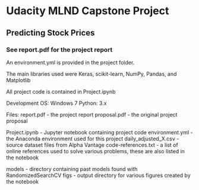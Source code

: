 # Udacity MLND Capstone Project
## Predicting Stock Prices

### See report.pdf for the project report

An environment.yml is provided in the project folder.

The main libraries used were Keras, scikit-learn, NumPy, Pandas, and Matplotlib

All project code is contained in Project.ipynb

Development OS: Windows 7
Python: 3.x

Files:
report.pdf - the project report
proposal.pdf - the original project proposal

Project.ipynb - Jupyter notebook containing project code
environment.yml - the Anaconda environment used for this project
daily_adjusted_X.csv - source dataset files from Alpha Vantage
code-references.txt - a list of online references used to solve various problems, these are also listed in the notebook

models - directory containing past models found with RandomizedSearchCV
figs - output directory for various figures created by the notebook

